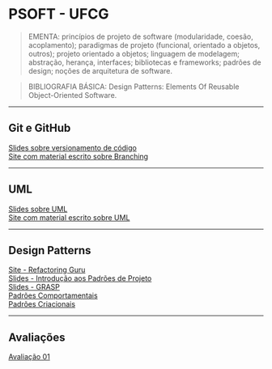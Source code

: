 # PSOFT - UFCG

> EMENTA: princípios de projeto de software (modularidade, coesão, acoplamento);
> paradigmas de projeto (funcional, orientado a objetos, outros);
> projeto orientado a objetos; linguagem de modelagem;
> abstração, herança, interfaces;
> bibliotecas e frameworks; padrões de design; noções de arquitetura de software.

> BIBLIOGRAFIA BÁSICA: Design Patterns: Elements Of Reusable Object-Oriented Software.

---
## Git e GitHub

[Slides sobre versionamento de código](materialEmPDF/Versionamento%2C%20git%20e%20github.pdf)<br>
[Site com material escrito sobre Branching](https://nvie.com/posts/a-successful-git-branching-model/)

---
## UML

[Slides sobre UML](materialEmPDF/Diagramas%20de%20Classes.pdf)<br>
[Site com material escrito sobre UML](http://www.dsc.ufcg.edu.br/~jacques/cursos/map/html/uml/uml.htm)

---
## Design Patterns

[Site - Refactoring Guru](https://refactoring.guru/design-patterns)<br>
[Slides - Introdução aos Padrões de Projeto](materialEmPDF/Projeto%20de%20Software.pdf)<br>
[Slides - GRASP](materialEmPDF/Padrões%20GRASP.pdf)<br>
[Padrões Comportamentais](/comportamentais)<br>
[Padrões Criacionais](/criacionais)<br>

---
## Avaliações

[Avaliação 01](https://github.com/joao-pedro-angelo/PSOFT-UFCG/tree/main/avaliacoes/ava1)
